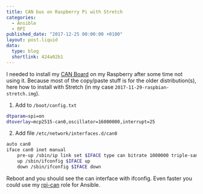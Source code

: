 ```yaml
---
title: CAN bus on Raspberry Pi with Stretch
categories:
  - Ansible
  - RPI
published_date: "2017-12-25 00:00:00 +0100"
layout: post.liquid
data:
  type: blog
  shortlink: 424a02b1
---
```

I needed to install my
[CAN Board](http://skpang.co.uk/catalog/pican2-canbus-board-for-raspberry-pi-23-p-1475.html)
on my Raspberry after some time not using it.
Because most of the copy/paste stuff is for the older distribution(s), here how to install
with Stretch (in my case `2017-11-29-raspbian-stretch.img`).

1. Add to `/boot/config.txt`

```bash
dtparam=spi=on
dtoverlay=mcp2515-can0,oscillator=16000000,interrupt=25
```

2. Add file `/etc/network/interfaces.d/can0`

```bash
auto can0
iface can0 inet manual
    pre-up /sbin/ip link set $IFACE type can bitrate 1000000 triple-sampling on
    up /sbin/ifconfig $IFACE up
    down /sbin/ifconfig $IFACE down
```

Reboot and you should see the can interface with ifconfig. Even faster you could use my
[rpi-can](https://github.com/uwearzt/administration/tree/master/ansible/roles/rpi-can) role for Ansible.
